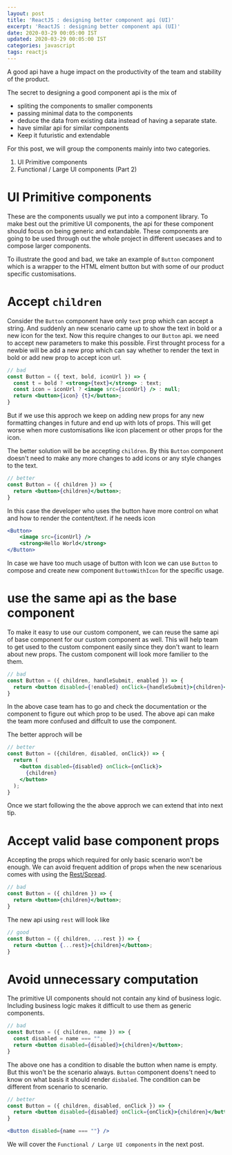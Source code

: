 ```yaml
---
layout: post
title: 'ReactJS : designing better component api (UI)'
excerpt: 'ReactJS : designing better component api (UI)'
date: 2020-03-29 00:05:00 IST
updated: 2020-03-29 00:05:00 IST
categories: javascript
tags: reactjs
---
```

A good api have a huge impact on the productivity of the team and stability of the product.

The secret to designing a good component api is the mix of 

* spliting the components to smaller components
* passing minimal data to the components
* deduce the data from existing data instead of having a separate state.
* have similar api for similar components
* Keep it futuristic and extendable

For this post, we will group the components mainly into two categories.

1. UI Primitive components
2. Functional / Large UI components (Part 2)

# UI Primitive components

These are the components usually we put into a component library. 
To make best out the primitive UI components, the api for these component should focus on being generic and extandable. 
These components are going to be used through out the whole project in different usecases and to compose larger components.

To illustrate the good and bad, we take an example of `Button` component which is a wrapper to the HTML elment button but with
some of our product specific customisations.

# <a class="anchor" name="accept-children" href="#accept-children"><i class="anchor-icon"></i></a> Accept `children`

Consider the `Button` component have only `text` prop which can accept a string. And suddenly an new scenario came up to show the text in bold
or a new icon for the text. Now this require changes to our `Button` api. we need to accept new parameters to make this possible. First throught process 
for a newbie will be add a new prop which can say whether to render the text in bold or add new prop to accept icon url.

```jsx
// bad
const Button = ({ text, bold, iconUrl }) => {
  const t = bold ? <strong>{text}</strong> : text;
  const icon = iconUrl ? <image src={iconUrl} /> : null;  
  return <button>{icon} {t}</button>;
}
```

But if we use this approch we keep on adding new props for any new formatting changes in future and end up with lots of props.
This will get worse when more customisations like icon placement or other props for the icon.

The better solution will be be accepting `children`. By this `Button` component doesn't need to make any more changes to add 
icons or any style changes to the text. 

```jsx
// better
const Button = ({ children }) => {
  return <button>{children}</button>;
}
```

In this case the developer who uses the button have more control on what and how to render the content/text. 
if he needs icon

```jsx
<Button>
    <image src={iconUrl} />
    <strong>Hello World</strong>
</Button>
```

In case we have too much usage of button with Icon we can use `Button` to compose and create new component `ButtomWithIcon` for the specific usage.


# <a class="anchor" name="same-api-as-base" href="#same-api-as-base"><i class="anchor-icon"></i></a> use the same api as the base component

To make it easy to use our custom component, we can reuse the same api of base component for our custom component as well.
This will help team to get used to the custom component easily since they don't want to learn about new props.
The custom component will look more familier to the them.

```jsx
// bad
const Button = ({ children, handleSubmit, enabled }) => {
  return <button disabled={!enabled} onClick={handleSubmit}>{children}</button>;
}
```

In the above case team has to go and check the documentation or the component to figure out which prop to be used.
The above api can make the team more confused and diffcult to use the component.

The better approch will be

```jsx
// better
const Button = ({children, disabled, onClick}) => {
  return (
    <button disabled={disabled} onClick={onClick}>
      {children}
    </button>
  );
}
```

Once we start following the the above approch we can extend that into next tip.

# <a class="anchor" name="accept-valid-base-props" href="#accept-valid-base-props"><i class="anchor-icon"></i></a> Accept valid base component props

Accepting the props which required for only basic scenario won't be enough. We can avoid frequent addition of props when the new scenarious comes with 
using the [Rest/Spread][rest_operator].

```jsx
// bad
const Button = ({ children }) => {
  return <button>{children}</button>;
}
```

The new api using `rest` will look like

```jsx
// good
const Button = ({ children, ...rest }) => {
  return <button {...rest}>{children}</button>;
}
```

<!-- ### Instead of computing inside the component, compute and pass -->
# <a class="anchor" name="avoid-unnecessary-computation" href="#avoid-unnecessary-computation"><i class="anchor-icon"></i></a> Avoid unnecessary computation

The primitive UI components should not contain any kind of business logic. Including business logic makes it difficult to use them as generic components.

```jsx
// bad
const Button = ({ children, name }) => {
  const disabled = name === "";
  return <button disabled={disabled}>{children}</button>;
}
```

The above one has a condition to disable the button when name is empty. But this won't be the scenario always.
`Button` component doens't need to know on what basis it should render `disbaled`. The condition can be different from scenario to scenario. 

  
```jsx
// better
const Button = ({ children, disabled, onClick }) => {
  return <button disabled={disabled} onClick={onClick}>{children}</button>;
}

<Button disabled={name === ""} />
```

We will cover the `Functional / Large UI components` in the next post.


[rest_operator]: https://developer.mozilla.org/en-US/docs/Web/JavaScript/Reference/Operators/Spread_syntax